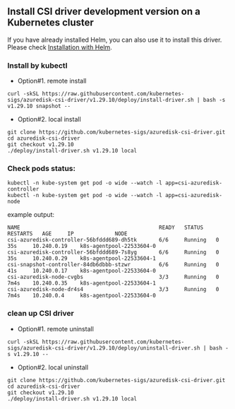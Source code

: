 ## Install CSI driver development version on a Kubernetes cluster
If you have already installed Helm, you can also use it to install this driver. Please check [Installation with Helm](../charts/README.md).

### Install by kubectl
 - Option#1. remote install
```console
curl -skSL https://raw.githubusercontent.com/kubernetes-sigs/azuredisk-csi-driver/v1.29.10/deploy/install-driver.sh | bash -s v1.29.10 snapshot --
```

 - Option#2. local install
```console
git clone https://github.com/kubernetes-sigs/azuredisk-csi-driver.git
cd azuredisk-csi-driver
git checkout v1.29.10
./deploy/install-driver.sh v1.29.10 local
```

### Check pods status:

```console
kubectl -n kube-system get pod -o wide --watch -l app=csi-azuredisk-controller
kubectl -n kube-system get pod -o wide --watch -l app=csi-azuredisk-node
```

example output:

```console
NAME                                            READY   STATUS    RESTARTS   AGE     IP             NODE
csi-azuredisk-controller-56bfddd689-dh5tk       6/6     Running   0          35s     10.240.0.19    k8s-agentpool-22533604-0
csi-azuredisk-controller-56bfddd689-7s8yg       6/6     Running   0          35s     10.240.0.29    k8s-agentpool-22533604-1
csi-snapshot-controller-84db6dbbb-stzwr         6/6     Running   0          41s     10.240.0.17    k8s-agentpool-22533604-0
csi-azuredisk-node-cvgbs                        3/3     Running   0          7m4s    10.240.0.35    k8s-agentpool-22533604-1
csi-azuredisk-node-dr4s4                        3/3     Running   0          7m4s    10.240.0.4     k8s-agentpool-22533604-0
```

### clean up CSI driver
 - Option#1. remote uninstall
```console
curl -skSL https://raw.githubusercontent.com/kubernetes-sigs/azuredisk-csi-driver/v1.29.10/deploy/uninstall-driver.sh | bash -s v1.29.10 --
```

 - Option#2. local uninstall
```console
git clone https://github.com/kubernetes-sigs/azuredisk-csi-driver.git
cd azuredisk-csi-driver
git checkout v1.29.10
./deploy/install-driver.sh v1.29.10 local
```
